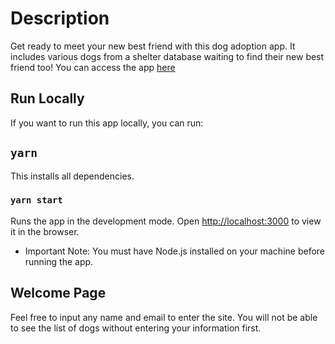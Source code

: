 # Description

Get ready to meet your new best friend with this dog adoption app. It includes various dogs from a shelter database waiting to find their new best friend too! You can access the app [here](https://lilirdz.github.io/dog-adoption-app/)

## Run Locally

If you want to run this app locally, you can run:

## `yarn`

This installs all dependencies.

### `yarn start`

Runs the app in the development mode.
Open [http://localhost:3000](http://localhost:3000) to view it in the browser.

- Important Note: You must have Node.js installed on your machine before running the app.

## Welcome Page

Feel free to input any name and email to enter the site. You will not be able to see the list of dogs without entering your information first.